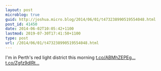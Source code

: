 ```yaml
---
layout: post
microblog: true
guid: http://joshua.micro.blog/2014/06/01/t473238990519554048.html
post_id: 41450
date: 2014-06-02T10:05:42+1100
lastmod: 2019-07-30T17:41:50+1100
type: post
url: /2014/06/01/t473238990519554048.html
---
```

I'm in Perth's red light district this morning [t.co/ABMhZEPEg...](http://t.co/ABMhZEPEgy) [t.co/Zgfz9dlRt...](http://t.co/Zgfz9dlRtO)
